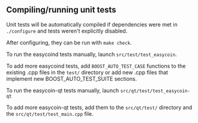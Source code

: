Compiling/running unit tests
------------------------------------

Unit tests will be automatically compiled if dependencies were met in `./configure`
and tests weren't explicitly disabled.

After configuring, they can be run with `make check`.

To run the easycoind tests manually, launch `src/test/test_easycoin`.

To add more easycoind tests, add `BOOST_AUTO_TEST_CASE` functions to the existing
.cpp files in the `test/` directory or add new .cpp files that
implement new BOOST_AUTO_TEST_SUITE sections.

To run the easycoin-qt tests manually, launch `src/qt/test/test_easycoin-qt`

To add more easycoin-qt tests, add them to the `src/qt/test/` directory and
the `src/qt/test/test_main.cpp` file.

